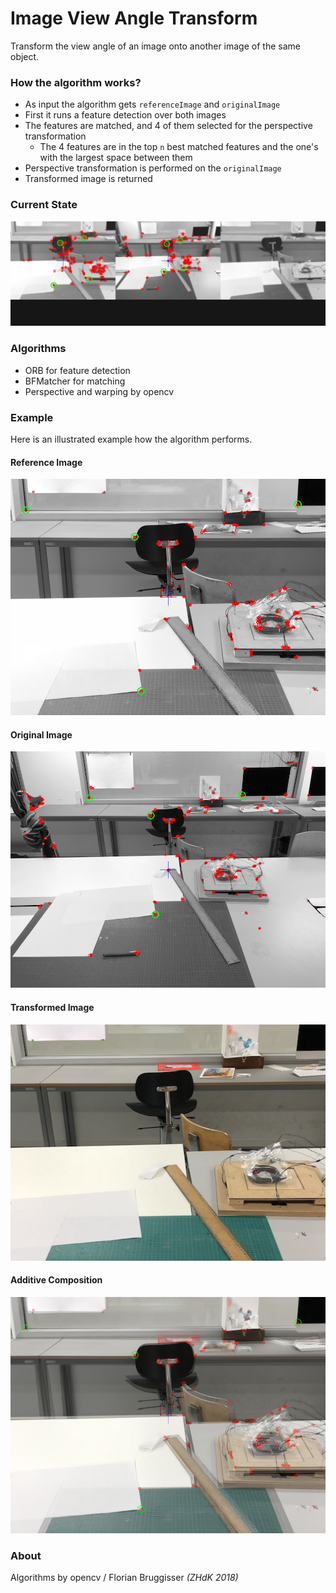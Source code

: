 # Image View Angle Transform
Transform the view angle of an image onto another image of the same object.

### How the algorithm works?
* As input the algorithm gets `referenceImage` and `originalImage`
* First it runs a feature detection over both images
* The features are matched, and 4 of them selected for the perspective transformation
    * The 4 features are in the top `n` best matched features and the one's with the largest space between them 
* Perspective transformation is performed on the `originalImage`
* Transformed image is returned

### Current State
![Current State](readme/current.jpg)

### Algorithms

* ORB for feature detection
* BFMatcher for matching
* Perspective and warping by opencv

### Example
Here is an illustrated example how the algorithm performs.

#### Reference Image
![Reference Image](data/result/reference.png)

#### Original Image
![Original Image](data/result/original.png)

#### Transformed Image
![Transformed Image](data/result/result.png)

#### Additive Composition
![Additive Composition](data/result/blend.png)

### About
Algorithms by opencv / Florian Bruggisser *(ZHdK 2018)*